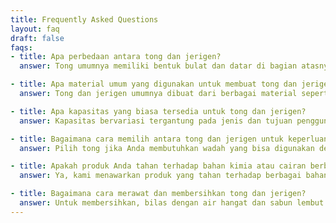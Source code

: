 ```yaml
---
title: Frequently Asked Questions
layout: faq
draft: false
faqs:
- title: Apa perbedaan antara tong dan jerigen?
  answer: Tong umumnya memiliki bentuk bulat dan datar di bagian atasnya, sementara jerigen memiliki bentuk tegak dan leher yang lebih panjang. Jerigen cenderung lebih mudah untuk dituangkan isinya karena lehernya yang panjang, sedangkan tong umumnya memiliki tutup yang bisa diangkat untuk mengakses isinya.

- title: Apa material umum yang digunakan untuk membuat tong dan jerigen?
  answer: Tong dan jerigen umumnya dibuat dari berbagai material seperti plastik HDPE (High-Density Polyethylene), logam seperti baja atau aluminium, serta beberapa jenis plastik lainnya.

- title: Apa kapasitas yang biasa tersedia untuk tong dan jerigen?
  answer: Kapasitas bervariasi tergantung pada jenis dan tujuan penggunaan. Tong dapat memiliki kapasitas mulai dari beberapa liter hingga ribuan liter. Jerigen juga memiliki variasi kapasitas yang luas, seringkali mulai dari sekitar 1 liter hingga 50 liter atau lebih.

- title: Bagaimana cara memilih antara tong dan jerigen untuk keperluan saya?
  answer: Pilih tong jika Anda membutuhkan wadah yang bisa digunakan dengan mudah untuk mengakses isinya atau membuang isinya dengan lebih efisien. Pilih jerigen jika Anda menginginkan wadah dengan leher panjang yang memudahkan menuangkan cairan, terutama cairan yang lebih kental.

- title: Apakah produk Anda tahan terhadap bahan kimia atau cairan berbahaya?
  answer: Ya, kami menawarkan produk yang tahan terhadap berbagai bahan kimia atau cairan berbahaya, tergantung pada jenis material dan spesifikasi yang Anda pilih. Pastikan untuk memeriksa spesifikasi produk kami atau menghubungi tim layanan pelanggan kami untuk informasi lebih lanjut.

- title: Bagaimana cara merawat dan membersihkan tong dan jerigen?
  answer: Untuk membersihkan, bilas dengan air hangat dan sabun lembut. Jangan menggunakan bahan kimia keras yang dapat merusak material. Jika mungkin, simpanlah wadah di tempat yang kering dan terhindar dari sinar matahari langsung untuk memperpanjang umur produk.
---
```

